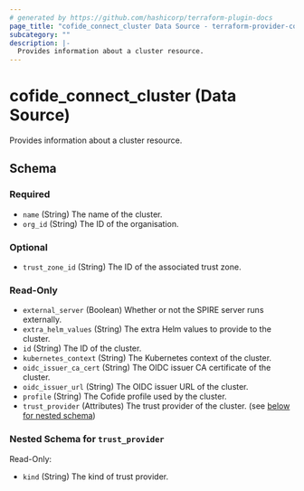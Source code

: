 ```yaml
---
# generated by https://github.com/hashicorp/terraform-plugin-docs
page_title: "cofide_connect_cluster Data Source - terraform-provider-cofide"
subcategory: ""
description: |-
  Provides information about a cluster resource.
---
```


# cofide_connect_cluster (Data Source)

Provides information about a cluster resource.



<!-- schema generated by tfplugindocs -->
## Schema

### Required

- `name` (String) The name of the cluster.
- `org_id` (String) The ID of the organisation.

### Optional

- `trust_zone_id` (String) The ID of the associated trust zone.

### Read-Only

- `external_server` (Boolean) Whether or not the SPIRE server runs externally.
- `extra_helm_values` (String) The extra Helm values to provide to the cluster.
- `id` (String) The ID of the cluster.
- `kubernetes_context` (String) The Kubernetes context of the cluster.
- `oidc_issuer_ca_cert` (String) The OIDC issuer CA certificate of the cluster.
- `oidc_issuer_url` (String) The OIDC issuer URL of the cluster.
- `profile` (String) The Cofide profile used by the cluster.
- `trust_provider` (Attributes) The trust provider of the cluster. (see [below for nested schema](#nestedatt--trust_provider))

<a id="nestedatt--trust_provider"></a>
### Nested Schema for `trust_provider`

Read-Only:

- `kind` (String) The kind of trust provider.
